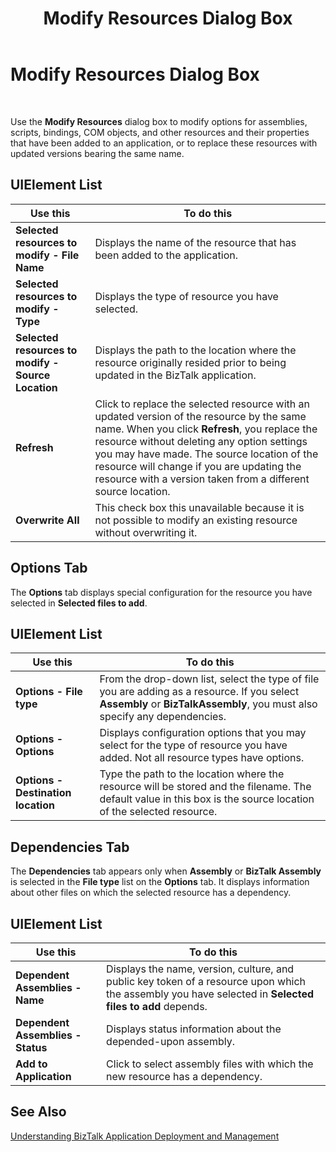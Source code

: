 ﻿---
title: Modify Resources Dialog Box
TOCTitle: Modify Resources Dialog Box
ms:assetid: 6974c4d6-55b1-479c-bdc0-fe1a917c1d36
ms:mtpsurl: https://msdn.microsoft.com/library/Aa560604(v=BTS.80)
ms:contentKeyID: 51528670
ms.date: 08/30/2017
mtps_version: v=BTS.80
f1_keywords:
- bts10.admin.resources.modify
---

# Modify Resources Dialog Box

 

Use the **Modify Resources** dialog box to modify options for assemblies, scripts, bindings, COM objects, and other resources and their properties that have been added to an application, or to replace these resources with updated versions bearing the same name.

## UIElement List

<table>
<thead>
<tr class="header">
<th>Use this</th>
<th>To do this</th>
</tr>
</thead>
<tbody>
<tr class="odd">
<td><strong>Selected resources to modify - File Name</strong></td>
<td>Displays the name of the resource that has been added to the application.</td>
</tr>
<tr class="even">
<td><strong>Selected resources to modify - Type</strong></td>
<td>Displays the type of resource you have selected.</td>
</tr>
<tr class="odd">
<td><strong>Selected resources to modify - Source Location</strong></td>
<td>Displays the path to the location where the resource originally resided prior to being updated in the BizTalk application.</td>
</tr>
<tr class="even">
<td><strong>Refresh</strong></td>
<td>Click to replace the selected resource with an updated version of the resource by the same name. When you click <strong>Refresh</strong>, you replace the resource without deleting any option settings you may have made. The source location of the resource will change if you are updating the resource with a version taken from a different source location.</td>
</tr>
<tr class="odd">
<td><strong>Overwrite All</strong></td>
<td>This check box this unavailable because it is not possible to modify an existing resource without overwriting it.</td>
</tr>
</tbody>
</table>


## Options Tab

The **Options** tab displays special configuration for the resource you have selected in **Selected files to add**.

## UIElement List

<table>
<thead>
<tr class="header">
<th>Use this</th>
<th>To do this</th>
</tr>
</thead>
<tbody>
<tr class="odd">
<td><strong>Options - File type</strong></td>
<td>From the drop-down list, select the type of file you are adding as a resource. If you select <strong>Assembly</strong> or <strong>BizTalkAssembly</strong>, you must also specify any dependencies.</td>
</tr>
<tr class="even">
<td><strong>Options - Options</strong></td>
<td>Displays configuration options that you may select for the type of resource you have added. Not all resource types have options.</td>
</tr>
<tr class="odd">
<td><strong>Options - Destination location</strong></td>
<td>Type the path to the location where the resource will be stored and the filename. The default value in this box is the source location of the selected resource.</td>
</tr>
</tbody>
</table>


## Dependencies Tab

The **Dependencies** tab appears only when **Assembly** or **BizTalk Assembly** is selected in the **File type** list on the **Options** tab. It displays information about other files on which the selected resource has a dependency.

## UIElement List

<table>
<thead>
<tr class="header">
<th>Use this</th>
<th>To do this</th>
</tr>
</thead>
<tbody>
<tr class="odd">
<td><strong>Dependent Assemblies - Name</strong></td>
<td>Displays the name, version, culture, and public key token of a resource upon which the assembly you have selected in <strong>Selected files to add</strong> depends.</td>
</tr>
<tr class="even">
<td><strong>Dependent Assemblies - Status</strong></td>
<td>Displays status information about the depended-upon assembly.</td>
</tr>
<tr class="odd">
<td><strong>Add to Application</strong></td>
<td>Click to select assembly files with which the new resource has a dependency.</td>
</tr>
</tbody>
</table>


## See Also

[Understanding BizTalk Application Deployment and Management](https://msdn.microsoft.com/library/aa560022\(v=bts.80\))

